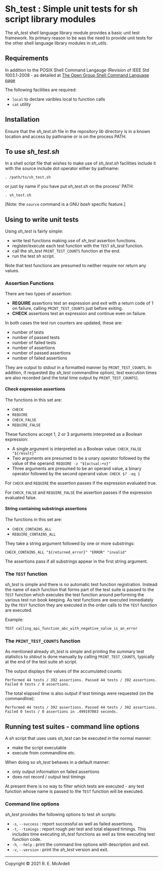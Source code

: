 # Sh_test : Simple unit tests for sh script library modules

The *sh_test* shell language library module provides a basic unit test framework. Its primary reason to be was the need to provide unit tests for the other shell language library modules in *sh_utils*.

## Requirements

In addition to the POSIX Shell Command Langauge (Revision of IEEE
Std 1003.1-2008 - as detailed at
[The Open Group Shell Command Language page](https://pubs.opengroup.org/onlinepubs/9699919799/utilities/V3_chap02.html#tag_18_25)

The following facilities are required:

- `local` to declare varibles local to function calls
- `cat` utility

## Installation

Ensure that the *sh_test.sh* file in the repository *lib* directory is in a known location and access by pathname or is on the process PATH.

## To use *sh_test.sh*

In a shell script file that wishes to make use of *sh_test.sh* facilities include it with the source include dot operator either by pathname:

`. /path/to/sh_test.sh`

or just by name if you have put *sh_test.sh* on the process' PATH:

`. sh_test.sh`

[Note: the `source` command is a GNU *bash* specific feature.]

## Using to write unit tests

Using *sh_test* is fairly simple:

- write test functions making use of *sh_test* assertion functions.
- register/execute each test function with the `TEST` *sh_test* function.
- call the *sh_test* `PRINT_TEST_COUNTS` function at the end.
- run the test *sh* script.

Note that test functions are presumed to neither require nor return any values.

### Assertion Functions

There are two types of assertion:

- **REQUIRE** assertions test an expression and exit with a return code of 1 on failure, calling `PRINT_TEST_COUNTS` just before exiting.
- **CHECK** assertions test an expression and continue even on failure.

In both cases the test run counters are updated, these are:

- number of tests
- number of passed tests
- number of failed tests
- number of assertions
- number of passed assertions
- number of failed assertions

They are output to *stdout* in a formatted manner by `PRINT_TEST_COUNTS`.
In addition, if requested (by *sh_test* commandline option), test execution times are also recorded (and the total time output by `PRINT_TEST_COUNTS`).

#### Check expression assertions

The functions in this set are:

- `CHECK`
- `REQUIRE`
- `CHECK_FALSE`
- `REQUIRE_FALSE`

These functions accept 1, 2 or 3 arguments interpreted as a Boolean expression:

- A single argument is interpreted as a Boolean value:
    `CHECK_FALSE "${result}"`
- Two arguments are presumed to be a unary operator followed by the value of the operand:
    `REQUIRE -z "${actual:+x}"`
- Three arguments are presumed to be an operand value, a binary operator followed by the second operand value:
    `CHECK $? -eq 1`

For `CHECK` and `REQUIRE` the assertion passes if the expression evaluated true.

For `CHECK_FALSE` and `REQUIRE_FALSE` the assertion passes if the expression evaluated false.

#### String containing substrings assertions

The functions in this set are:

- `CHECK_CONTAINS_ALL`
- `REQUIRE_CONTAINS_ALL`

They take a string argument followed by one or more substrings:

  `CHECK_CONTAINS_ALL "${returned_error}" "ERROR" "invalid"`

The assertions pass if all substrings appear in the first string argument.

### The `TEST` function

*sh_test* is simple and there is no automatic test function registration. Instead the name of each function that forms part of the test suite is passed to the `TEST` function which executes the test function around performing the various test run book keeping. As test functions are executed immediately by the `TEST` function they are executed in the order calls to the `TEST` function are executed.

Example:
```bash
TEST calling_api_function_abc_with_negative_value_is_an_error
```

### The `PRINT_TEST_COUNTS` function

As mentioned already *sh_test* is simple and printing the summary test statistics to *stdout* is done manually by calling `PRINT_TEST_COUNTS`, typically at the end of the test suite *sh* script.

The output displays the values of the accumulated counts:

```
Performed 44 tests / 392 assertions. Passed 44 tests / 392 assertions. Failed 0 tests / 0 assertions.
```

The total elapsed time is also output if test timings were requested (on the commandline):

```
Performed 44 tests / 392 assertions. Passed 44 tests / 392 assertions. Failed 0 tests / 0 assertions in .499197083 seconds.
```
## Running test suites - command line options

A *sh* script that uses uses *sh_test* can be executed in the normal manner:

- make the script executable
- execute from commandline etc.

When doing so *sh_test* behaves in a default manner:

- only output information on failed assertions
- does not record / output test timings

At present there is no way to filter which tests are executed - any test function whose name is passed to the `TEST` function will be executed.

### Command line options

*sh_test* provides the following options to test *sh* scripts:

- `-s`, `--success` : report successful as well as failed assertions.
- `-t`, `--timings` : report rough per test and total elapsed timings. This includes time executing *sh_test* functions as well as time executing test function code.
- `-h`, `--help`    : print the command line options with description and exit.
- `-v`, `--version` : print the *sh_test* version and exit.

---
Copyright © 2021 R. E. McArdell
